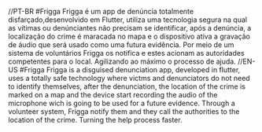 //PT-BR
#Frigga
Frigga é um app de denúncia totalmente disfarçado,desenvolvido em Flutter, utiliza uma tecnologia segura na qual as vítimas ou denúnciantes não precisam se identificar, após a denúncia, a localização do crime é maracada no mapa e o dispositivo ativa a gravação de áudio que será usado como uma futura evidência. Por meio de um sistema de voluntários Frigga os notifica e estes acionam as autoridades competentes para o local. Agilizando ao máximo o processo de ajuda.
//EN-US
#Frigga 
Frigga is a disguised denunciation app, developed in flutter, uses a totally safe technology where victms and denunciators do not need to identify themselves, after the denunciation, the location of the crime is marked on a map and the device start recording the audio of the microphone wich is going to be used for a future evidence. Through a volunteer system, Frigga notify them and they call the authorities to the location of the crime. Turning the help process faster. 
